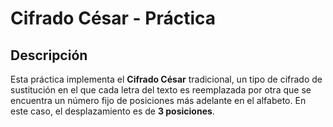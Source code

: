 # Cifrado César - Práctica

## Descripción
Esta práctica implementa el **Cifrado César** tradicional, un tipo de cifrado de sustitución en el que cada letra del texto es reemplazada por otra que se encuentra un número fijo de posiciones más adelante en el alfabeto. En este caso, el desplazamiento es de **3 posiciones**.

